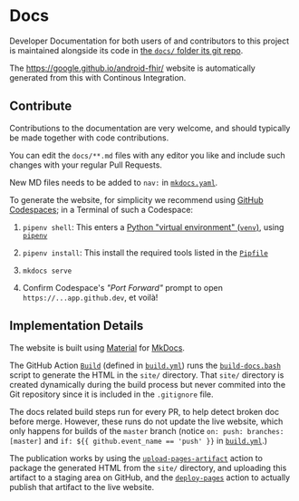 # Docs

Developer Documentation for both users of and contributors to this project is maintained
alongside its code in [the `docs/` folder its git repo](https://github.com/google/android-fhir/tree/master/docs).

The <https://google.github.io/android-fhir/> website is automatically generated from this with Continous Integration.

## Contribute

Contributions to the documentation are very welcome, and should typically be made together with code contributions.

You can edit the `docs/**.md` files with any editor you like and include such changes with your regular Pull Requests.

New MD files needs to be added to `nav:` in [`mkdocs.yaml`](https://github.com/google/android-fhir/blob/master/mkdocs.yaml).

To generate the website, for simplicity we recommend using [GitHub Codespaces](codespaces.md); in a Terminal of such a Codespace:

1. `pipenv shell`: This enters a [Python "virtual environment" (`venv`)](https://docs.python.org/3/library/venv.html), using [`pipenv`](https://pipenv.pypa.io/)

1. `pipenv install`: This install the required tools listed in the [`Pipfile`](https://github.com/google/android-fhir/blob/master/Pipfile)

1. `mkdocs serve`

1. Confirm Codespace's _"Port Forward"_ prompt to open `https://...app.github.dev`, et voilà!

## Implementation Details

The website is built using [Material](https://squidfunk.github.io/mkdocs-material/) for [MkDocs](https://www.mkdocs.org/).

The GitHub Action [`Build`](https://github.com/google/android-fhir/actions/workflows/build.yml) (defined in [`build.yml`](https://github.com/google/android-fhir/blob/master/.github/workflows/build.yml)) runs the [`build-docs.bash`](https://github.com/google/android-fhir/blob/master/build-docs.bash) script to generate the HTML in the `site/` directory.
That `site/` directory is created dynamically during the build process but never commited into the Git repository since it is included in the `.gitignore` file.

The docs related build steps run for every PR, to help detect broken doc before merge. However, these runs do not update
the live website, which only happens for builds of the `master` branch (notice `on: push: branches: [master]` and `if: ${{ github.event_name == 'push' }}` in [`build.yml`](https://github.com/google/android-fhir/blob/master/.github/workflows/build.yml).)

The publication works by using the [`upload-pages-artifact`](https://github.com/actions/upload-pages-artifact) action to package the generated HTML from the `site/` directory,
and uploading this artifact to a staging area on GitHub, and the [`deploy-pages`](https://github.com/actions/deploy-pages) action to actually publish that artifact to the live website.
